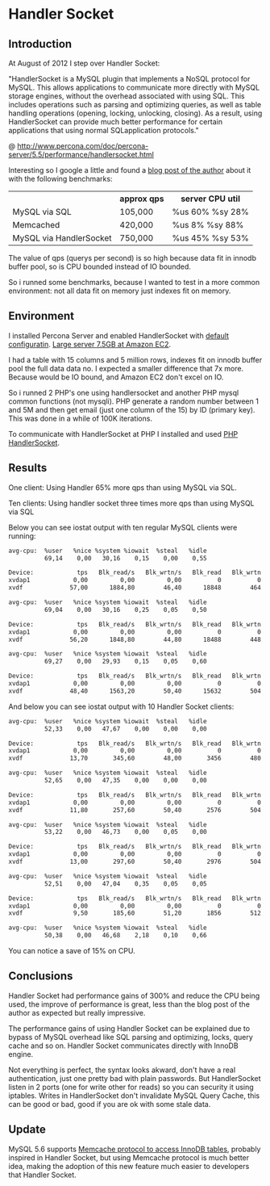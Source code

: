Handler Socket
=============================

Introduction
------------

At August of 2012 I step over Handler Socket:

"HandlerSocket is a MySQL plugin that implements a NoSQL protocol for MySQL. This allows applications to communicate more directly with MySQL storage engines, without the overhead associated with using SQL. This includes operations such as parsing and optimizing queries, as well as table handling operations (opening, locking, unlocking, closing). As a result, using HandlerSocket can provide much better performance for certain applications that using normal SQLapplication protocols."

@ http://www.percona.com/doc/percona-server/5.5/performance/handlersocket.html

Interesting so I google a little and found a [blog post of the author](http://yoshinorimatsunobu.blogspot.pt/2010/10/using-mysql-as-nosql-story-for.html) about it with the following benchmarks:

<table>
  <tr>
    <th></th>
    <th>approx qps</th>
    <th>server CPU util</th>
  </tr>
  <tr>
    <td>MySQL via SQL</td>
    <td>105,000</td>
    <td>%us 60%  %sy 28%</td>    
  </tr>
  <tr>
    <td>Memcached</td>
    <td>420,000</td>
    <td>%us  8%  %sy 88%</td>    
  </tr>
  <tr>
    <td>MySQL via HandlerSocket</td>
    <td>750,000</td>
    <td>%us 45%  %sy 53%</td>    
  </tr>  
</table>

The value of qps (querys per second) is so high because data fit in innodb buffer pool, so is CPU bounded instead of IO bounded.

So i runned some benchmarks, because I wanted to test in a more common environment: not all data fit on memory just indexes fit on memory.

Environment
------------

I installed Percona Server and enabled HandlerSocket with [default configuratin](http://www.percona.com/doc/percona-server/5.5/performance/handlersocket.html). [Large server 7.5GB at Amazon EC2](http://aws.amazon.com/ec2/instance-types/).

I had a table with 15 columns and 5 million rows, indexes fit on innodb buffer pool the full data data no. I expected a smaller difference that 7x more. Because would be IO bound, and Amazon EC2 don't excel on IO.

So i runned 2 PHP's one using handlersocket and another PHP mysql common functions (not mysqli). PHP generate a random number between 1 and 5M and then get email (just one column of the 15) by ID (primary key). This was done in a while of 100K iterations.

To communicate with HandlerSocket at PHP I installed and used [PHP HandlerSocket](http://code.google.com/p/php-handlersocket/).

Results
------------

One client: Using Handler 65% more qps than using MySQL via SQL.

Ten clients: Using handler socket three times more qps than using MySQL via SQL

Below you can see iostat output with ten regular MySQL clients were running:

```bash
avg-cpu:  %user   %nice %system %iowait  %steal   %idle
          69,14    0,00   30,16    0,15    0,00    0,55

Device:            tps   Blk_read/s   Blk_wrtn/s   Blk_read   Blk_wrtn
xvdap1            0,00         0,00         0,00          0          0
xvdf             57,00      1884,80        46,40      18848        464

avg-cpu:  %user   %nice %system %iowait  %steal   %idle
          69,04    0,00   30,16    0,25    0,05    0,50

Device:            tps   Blk_read/s   Blk_wrtn/s   Blk_read   Blk_wrtn
xvdap1            0,00         0,00         0,00          0          0
xvdf             56,20      1848,80        44,80      18488        448

avg-cpu:  %user   %nice %system %iowait  %steal   %idle
          69,27    0,00   29,93    0,15    0,05    0,60

Device:            tps   Blk_read/s   Blk_wrtn/s   Blk_read   Blk_wrtn
xvdap1            0,00         0,00         0,00          0          0
xvdf             48,40      1563,20        50,40      15632        504
```

And below you can see iostat output with 10 Handler Socket clients: 

```bash
avg-cpu:  %user   %nice %system %iowait  %steal   %idle
          52,33    0,00   47,67    0,00    0,00    0,00

Device:            tps   Blk_read/s   Blk_wrtn/s   Blk_read   Blk_wrtn
xvdap1            0,00         0,00         0,00          0          0
xvdf             13,70       345,60        48,00       3456        480

avg-cpu:  %user   %nice %system %iowait  %steal   %idle
          52,65    0,00   47,35    0,00    0,00    0,00

Device:            tps   Blk_read/s   Blk_wrtn/s   Blk_read   Blk_wrtn
xvdap1            0,00         0,00         0,00          0          0
xvdf             11,80       257,60        50,40       2576        504

avg-cpu:  %user   %nice %system %iowait  %steal   %idle
          53,22    0,00   46,73    0,00    0,05    0,00

Device:            tps   Blk_read/s   Blk_wrtn/s   Blk_read   Blk_wrtn
xvdap1            0,00         0,00         0,00          0          0
xvdf             13,00       297,60        50,40       2976        504

avg-cpu:  %user   %nice %system %iowait  %steal   %idle
          52,51    0,00   47,04    0,35    0,05    0,05

Device:            tps   Blk_read/s   Blk_wrtn/s   Blk_read   Blk_wrtn
xvdap1            0,00         0,00         0,00          0          0
xvdf              9,50       185,60        51,20       1856        512

avg-cpu:  %user   %nice %system %iowait  %steal   %idle
          50,38    0,00   46,68    2,18    0,10    0,66
```

You can notice a save of 15% on CPU.

Conclusions
------------

Handler Socket had performance gains of 300% and reduce the CPU being used, the improve of performance is great, less than the blog post of the author as expected but really impressive.

The performance gains of using Handler Socket can be explained due to bypass of MySQL overhead like SQL parsing and optimizing, locks, query cache and so on. Handler Socket communicates directly with InnoDB engine.

Not everything is perfect, the syntax looks akward, don't have a real authentication, just one pretty bad with plain passwords. But HandlerSocket listen in 2 ports (one for write other for reads) so you can security it using iptables. Writes in HandlerSocket don't invalidate MySQL Query Cache, this can be good or bad, good if you are ok with some stale data.

Update
------------

MySQL 5.6 supports [Memcache protocol to access InnoDB tables](http://dev.mysql.com/tech-resources/articles/whats-new-in-mysql-5.6.html#nosql), probably inspired in Handler Socket, but using Memcache protocol is much better idea, making the adoption of this new feature much easier to developers that Handler Socket.





